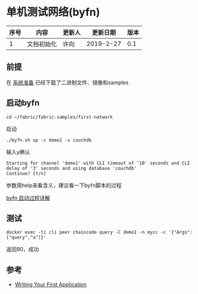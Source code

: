 # 单机测试网络(byfn)

序号 | 内容 | 更新人 | 更新日期 | 版本
---| --- | --- | --- | ---
1 | 文档初始化 | 许向 | 2019-2-27 | 0.1

## 前提

在 [系统准备](../sysreqs.md#环境准备工作) 已经下载了二进制文件、镜像和samples

## 启动byfn

```
cd ~/fabric/fabric-samples/first-network
```

启动

```
./byfn.sh up -c demo1 -s couchdb
```

输入y确认

```
Starting for channel 'demo1' with CLI timeout of '10' seconds and CLI delay of '3' seconds and using database 'couchdb'
Continue? [Y/n]
```

参数用help来看含义，建议看一下byfn脚本的过程

[byfn 启动过程详解](byfn-startup-details.md)

## 测试

```
docker exec -ti cli peer chaincode query -C demo1 -n mycc -c '{"Args":["query","a"]}'
```

返回90，成功


## 参考
- [Writing Your First Application](https://hyperledger-fabric.readthedocs.io/en/latest/write_first_app.html)
